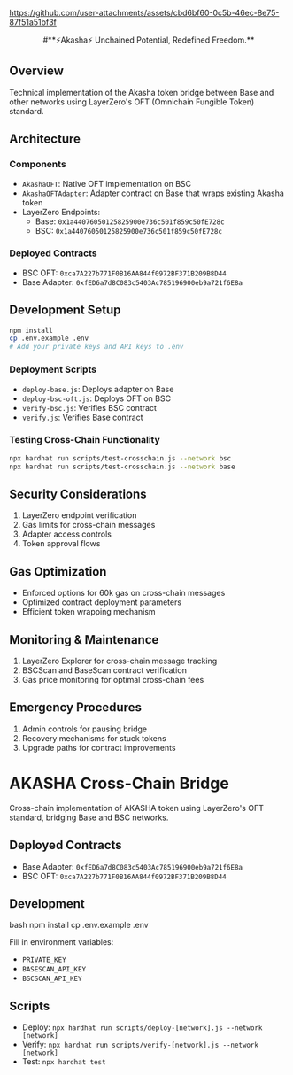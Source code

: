 



https://github.com/user-attachments/assets/cbd6bf60-0c5b-46ec-8e75-87f51a51bf3f



<p align="center">
#**⚡Akasha⚡ Unchained Potential, Redefined Freedom.**
</p>

## Overview
Technical implementation of the Akasha token bridge between Base and other networks using LayerZero's OFT (Omnichain Fungible Token) standard.

## Architecture

### Components
- `AkashaOFT`: Native OFT implementation on BSC
- `AkashaOFTAdapter`: Adapter contract on Base that wraps existing Akasha token
- LayerZero Endpoints:
  - Base: `0x1a44076050125825900e736c501f859c50fE728c`
  - BSC: `0x1a44076050125825900e736c501f859c50fE728c`

### Deployed Contracts
- BSC OFT: `0xca7A227b771F0B16AA844f0972BF371B209B8D44`
- Base Adapter: `0xfED6a7d8C083c5403Ac785196900eb9a721f6E8a`

## Development Setup

```bash
npm install
cp .env.example .env
# Add your private keys and API keys to .env
```

### Deployment Scripts
- `deploy-base.js`: Deploys adapter on Base
- `deploy-bsc-oft.js`: Deploys OFT on BSC
- `verify-bsc.js`: Verifies BSC contract
- `verify.js`: Verifies Base contract

### Testing Cross-Chain Functionality
```bash
npx hardhat run scripts/test-crosschain.js --network bsc
npx hardhat run scripts/test-crosschain.js --network base
```

## Security Considerations
1. LayerZero endpoint verification
2. Gas limits for cross-chain messages
3. Adapter access controls
4. Token approval flows

## Gas Optimization
- Enforced options for 60k gas on cross-chain messages
- Optimized contract deployment parameters
- Efficient token wrapping mechanism

## Monitoring & Maintenance
1. LayerZero Explorer for cross-chain message tracking
2. BSCScan and BaseScan contract verification
3. Gas price monitoring for optimal cross-chain fees

## Emergency Procedures
1. Admin controls for pausing bridge
2. Recovery mechanisms for stuck tokens
3. Upgrade paths for contract improvements

# AKASHA Cross-Chain Bridge

Cross-chain implementation of AKASHA token using LayerZero's OFT standard, bridging Base and BSC networks.

## Deployed Contracts
- Base Adapter: `0xfED6a7d8C083c5403Ac785196900eb9a721f6E8a`
- BSC OFT: `0xca7A227b771F0B16AA844f0972BF371B209B8D44`

## Development
bash
npm install
cp .env.example .env

Fill in environment variables:
- `PRIVATE_KEY`
- `BASESCAN_API_KEY`
- `BSCSCAN_API_KEY`

## Scripts
- Deploy: `npx hardhat run scripts/deploy-[network].js --network [network]`
- Verify: `npx hardhat run scripts/verify-[network].js --network [network]`
- Test: `npx hardhat test`
